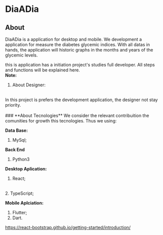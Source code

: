 # **DiaADia**
## About

<p> DiaADia is a application for desktop and mobile. We development a application for measure the diabetes glycemic indices. With all datas in hands, the application will historic graphs in the months and years of the glycemic levels. 

this is application has a initiation  project's studies full developer. All steps and functions will be explained here.
<br>
**Note:**
<br>
1. About Designer:
<br>
In this project is prefers the development application, the designer not stay priority.
<br>
<br>
### **About Tecnologies**
We consider the relevant contribuition the comunities for growth this tecnologies. Thus we using:

**Data Base:**
  1. MySql;

**Back End**
1. Python3

**Desktop Aplication:**
1. React;
<br>
2. TypeScript;

**Mobile Aplciation:**
1. Flutter;
2. Dart.

https://react-bootstrap.github.io/getting-started/introduction/
